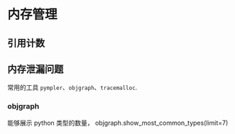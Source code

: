 # 内存管理

## 引用计数


## 内存泄漏问题
常用的工具 `pympler`、`objgraph`、`tracemalloc`.

### objgraph
能够展示 python 类型的数量，
objgraph.show_most_common_types(limit=7)